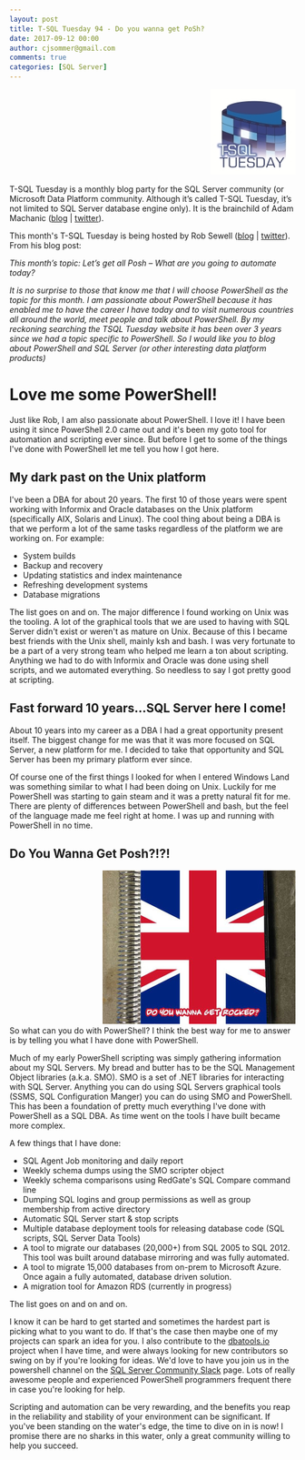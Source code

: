 ```yaml
---
layout: post
title: T-SQL Tuesday 94 - Do you wanna get PoSh?
date: 2017-09-12 00:00
author: cjsommer@gmail.com
comments: true
categories: [SQL Server]
---
```

<!-- Image and URL references used in this post -->
[img_tsql2sday_logo]: /img/TSQLTuesday.jpg
[url_am_blog]: http://sqlblog.com/blogs/adam_machanic/
[url_am_twitter]: https://twitter.com/AdamMachanic
[url_rob_blog]: https://sqldbawithabeard.com/2017/09/05/tsql2sday-94-lets-get-all-posh/?utm_content=buffere68cc&utm_medium=social&utm_source=twitter.com&utm_campaign=buffer
[url_rob_twitter]: https://twitter.com/sqldbawithbeard
[url_dbatools]: https://dbatools.io/
[url_sqlslack]: https://sqlcommunity.slack.com/

<!-- Content -->
<div style="text-align:right"><img src ="/img/TSQLTuesday.jpg" /></div>

T-SQL Tuesday is a monthly blog party for the SQL Server community (or Microsoft Data Platform community. Although it’s called T-SQL Tuesday, it’s not limited to SQL Server database engine only). It is the brainchild of Adam Machanic ([blog][url_am_blog] | [twitter][url_am_twitter]).

This month's T-SQL Tuesday is being hosted by Rob Sewell ([blog][url_rob_blog] | [twitter][url_rob_twitter]). From his blog post:

_This month’s topic: Let’s get all Posh – What are you going to automate today?_

_It is no surprise to those that know me that I will choose PowerShell as the topic for this month. I am passionate about PowerShell because it has enabled me to have the career I have today and to visit numerous countries all around the world, meet people and talk about PowerShell. By my reckoning searching the TSQL Tuesday website it has been over 3 years since we had a topic specific to PowerShell. So I would like you to blog about PowerShell and SQL Server (or other interesting data platform products)_

# Love me some PowerShell!
Just like Rob, I am also passionate about PowerShell. I love it! I have been using it since PowerShell 2.0 came out and it's been my goto tool for automation and scripting ever since. But before I get to some of the things I've done with PowerShell let me tell you how I got here. 

## My dark past on the Unix platform
I've been a DBA for about 20 years. The first 10 of those years were spent working with Informix and Oracle databases on the Unix platform (specifically AIX, Solaris and Linux). The cool thing about being a DBA is that we perform a lot of the same tasks regardless of the platform we are working on. For example:
- System builds
- Backup and recovery
- Updating statistics and index maintenance
- Refreshing development systems 
- Database migrations

The list goes on and on. The major difference I found working on Unix was the tooling. A lot of the graphical tools that we are used to having with SQL Server didn't exist or weren't as mature on Unix. Because of this I became best friends with the Unix shell, mainly ksh and bash. I was very fortunate to be a part of a very strong team who helped me learn a ton about scripting. Anything we had to do with Informix and Oracle was done using shell scripts, and we automated everything. So needless to say I got pretty good at scripting.

## Fast forward 10 years...SQL Server here I come!
About 10 years into my career as a DBA I had a great opportunity present itself. The biggest change for me was that it was more focused on SQL Server, a new platform for me. I decided to take that opportunity and SQL Server has been my primary platform ever since.

Of course one of the first things I looked for when I entered Windows Land was something similar to what I had been doing on Unix. Luckily for me PowerShell was starting to gain steam and it was a pretty natural fit for me. There are plenty of differences between PowerShell and bash, but the feel of the language made me feel right at home. I was up and running with PowerShell in no time.

## Do You Wanna Get Posh?!?!
<div style="text-align:right"><img src ="/img/do_you_wanna_get_rocked.jpg" /></div>
So what can you do with PowerShell? I think the best way for me to answer is by telling you what I have done with PowerShell. 

Much of my early PowerShell scripting was simply gathering information about my SQL Servers. My bread and butter has to be the SQL Management Object libraries (a.k.a. SMO). SMO is a set of .NET libraries for interacting with SQL Server. Anything you can do using SQL Servers graphical tools (SSMS, SQL Configuration Manger) you can do using SMO and PowerShell. This has been a foundation of pretty much everything I've done with PowerShell as a SQL DBA. As time went on the tools I have built became more complex.

A few things that I have done:
- SQL Agent Job monitoring and daily report
- Weekly schema dumps using the SMO scripter object
- Weekly schema comparisons using RedGate's SQL Compare command line
- Dumping SQL logins and group permissions as well as group membership from active directory
- Automatic SQL Server start & stop scripts
- Multiple database deployment tools for releasing database code (SQL scripts, SQL Server Data Tools)
- A tool to migrate our databases (20,000+) from SQL 2005 to SQL 2012. This tool was built around database mirroring and was fully automated. 
- A tool to migrate 15,000 databases from on-prem to Microsoft Azure. Once again a fully automated, database driven solution.
- A migration tool for Amazon RDS (currently in progress)

The list goes on and on and on. 

I know it can be hard to get started and sometimes the hardest part is picking what to you want to do. If that's the case then maybe one of my projects can spark an idea for you. I also contribute to the [dbatools.io][url_dbatools] project when I have time, and were always looking for new contributors so swing on by if you're looking for ideas. We'd love to have you join us in the powershell channel on the [SQL Server Community Slack][url_sqlslack] page. Lots of really awesome people and experienced PowerShell programmers frequent there in case you're looking for help.

Scripting and automation can be very rewarding, and the benefits you reap in the reliability and stability of your environment can be significant. If you've been standing on the water's edge, the time to dive on in is now! I promise there are no sharks in this water, only a great community willing to help you succeed. 

